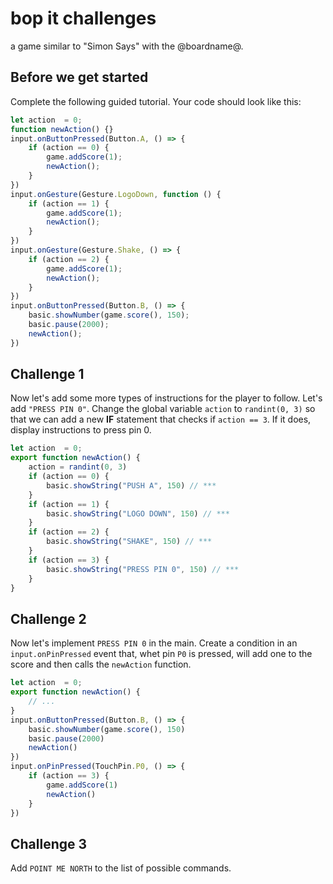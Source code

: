 # bop it challenges

a game similar to "Simon Says" with the @boardname@.

## Before we get started

Complete the following guided tutorial. Your code should look like this:

```typescript
let action  = 0;
function newAction() {}
input.onButtonPressed(Button.A, () => {
    if (action == 0) {
        game.addScore(1);
        newAction();
    }
})
input.onGesture(Gesture.LogoDown, function () {
    if (action == 1) {
        game.addScore(1);
        newAction();
    }
})
input.onGesture(Gesture.Shake, () => {
    if (action == 2) {
        game.addScore(1);
        newAction();
    }
})
input.onButtonPressed(Button.B, () => {
    basic.showNumber(game.score(), 150);
    basic.pause(2000);
    newAction();
})
```

## Challenge 1

Now let's add some more types of instructions for the player to follow. Let's add `"PRESS PIN 0"`.
Change the global variable `action` to `randint(0, 3)` so that we can add a new **IF** statement that checks if `action == 3`. If it does, display instructions to press pin 0.

```typescript
let action  = 0;
export function newAction() {
    action = randint(0, 3)
    if (action == 0) {
        basic.showString("PUSH A", 150) // ***
    }
    if (action == 1) {
        basic.showString("LOGO DOWN", 150) // ***
    }
    if (action == 2) {
        basic.showString("SHAKE", 150) // ***
    }
    if (action == 3) {
        basic.showString("PRESS PIN 0", 150) // ***
    }
}
```

## Challenge 2

Now let's implement `PRESS PIN 0` in the main. Create a condition in an `input.onPinPressed` event that, whet pin `P0` is pressed, will add one to the score and then calls the `newAction` function.

```typescript
let action  = 0;
export function newAction() {
    // ...
}
input.onButtonPressed(Button.B, () => {
    basic.showNumber(game.score(), 150)
    basic.pause(2000)
    newAction()
})
input.onPinPressed(TouchPin.P0, () => {
    if (action == 3) {
        game.addScore(1)
        newAction()
    }
})
```

## Challenge 3

Add `POINT ME NORTH` to the list of possible commands.

